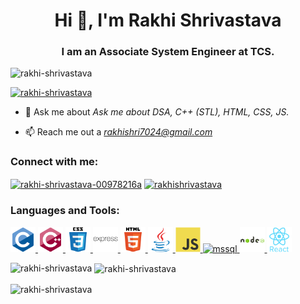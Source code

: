 <h1 align="center">Hi 👋, I'm Rakhi Shrivastava</h1>
<h3 align="center">I am an Associate System Engineer at TCS.</h3>

<p align="left"> <img src="https://komarev.com/ghpvc/?username=rakhi-shrivastava&label=Profile%20views&color=0e75b6&style=flat" alt="rakhi-shrivastava" /> </p>

<p align="left"> <a href="https://github.com/ryo-ma/github-profile-trophy"><img src="https://github-profile-trophy.vercel.app/?username=rakhi-shrivastava" alt="rakhi-shrivastava" /></a> </p>

- 💬 Ask me about *Ask me about DSA, C++ (STL), HTML, CSS, JS.*

- 📫 Reach me out a *rakhishri7024@gmail.com*

<h3 align="left">Connect with me:</h3>
<p align="left">
<a href="https://linkedin.com/in/rakhi-shrivastava-00978216a" target="blank"><img align="center" src="https://raw.githubusercontent.com/rahuldkjain/github-profile-readme-generator/master/src/images/icons/Social/linked-in-alt.svg" alt="rakhi-shrivastava-00978216a" height="30" width="40" /></a>
<a href="https://www.leetcode.com/rakhishrivastava" target="blank"><img align="center" src="https://raw.githubusercontent.com/rahuldkjain/github-profile-readme-generator/master/src/images/icons/Social/leet-code.svg" alt="rakhishrivastava" height="30" width="40" /></a>
</p>

<h3 align="left">Languages and Tools:</h3>
<p align="left"> <a href="https://www.cprogramming.com/" target="_blank" rel="noreferrer"> <img src="https://raw.githubusercontent.com/devicons/devicon/master/icons/c/c-original.svg" alt="c" width="40" height="40"/> </a> <a href="https://www.w3schools.com/cpp/" target="_blank" rel="noreferrer"> <img src="https://raw.githubusercontent.com/devicons/devicon/master/icons/cplusplus/cplusplus-original.svg" alt="cplusplus" width="40" height="40"/> </a> <a href="https://www.w3schools.com/css/" target="_blank" rel="noreferrer"> <img src="https://raw.githubusercontent.com/devicons/devicon/master/icons/css3/css3-original-wordmark.svg" alt="css3" width="40" height="40"/> </a> <a href="https://expressjs.com" target="_blank" rel="noreferrer"> <img src="https://raw.githubusercontent.com/devicons/devicon/master/icons/express/express-original-wordmark.svg" alt="express" width="40" height="40"/> </a> <a href="https://www.w3.org/html/" target="_blank" rel="noreferrer"> <img src="https://raw.githubusercontent.com/devicons/devicon/master/icons/html5/html5-original-wordmark.svg" alt="html5" width="40" height="40"/> </a> <a href="https://www.java.com" target="_blank" rel="noreferrer"> <img src="https://raw.githubusercontent.com/devicons/devicon/master/icons/java/java-original.svg" alt="java" width="40" height="40"/> </a> <a href="https://developer.mozilla.org/en-US/docs/Web/JavaScript" target="_blank" rel="noreferrer"> <img src="https://raw.githubusercontent.com/devicons/devicon/master/icons/javascript/javascript-original.svg" alt="javascript" width="40" height="40"/> </a> <a href="https://www.microsoft.com/en-us/sql-server" target="_blank" rel="noreferrer"> <img src="https://www.svgrepo.com/show/303229/microsoft-sql-server-logo.svg" alt="mssql" width="40" height="40"/> </a> <a href="https://nodejs.org" target="_blank" rel="noreferrer"> <img src="https://raw.githubusercontent.com/devicons/devicon/master/icons/nodejs/nodejs-original-wordmark.svg" alt="nodejs" width="40" height="40"/> </a> <a href="https://reactjs.org/" target="_blank" rel="noreferrer"> <img src="https://raw.githubusercontent.com/devicons/devicon/master/icons/react/react-original-wordmark.svg" alt="react" width="40" height="40"/> </a> </p>

<p><img align="left" src="https://github-readme-stats.vercel.app/api/top-langs?username=rakhi-shrivastava&show_icons=true&locale=en&layout=compact" alt="rakhi-shrivastava" /></p>

<p>&nbsp;<img align="center" src="https://github-readme-stats.vercel.app/api?username=rakhi-shrivastava&show_icons=true&locale=en" alt="rakhi-shrivastava" /></p>

<p><img align="center" src="https://github-readme-streak-stats.herokuapp.com/?user=rakhi-shrivastava&" alt="rakhi-shrivastava" /></p>
